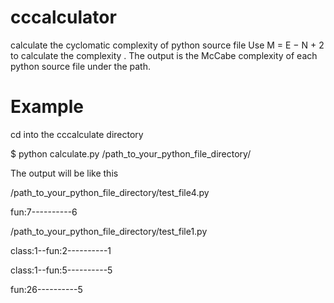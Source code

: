 # cccalculator
calculate the cyclomatic complexity of python source file
Use M = E − N + 2 to calculate the complexity .
The output is the McCabe complexity of each python source file under the path.
# Example
cd into the cccalculate directory

$ python calculate.py /path_to_your_python_file_directory/

The output will be like this

/path_to_your_python_file_directory/test_file4.py

   fun:7----------6

/path_to_your_python_file_directory/test_file1.py

   class:1--fun:2----------1

   class:1--fun:5----------5

   fun:26----------5

